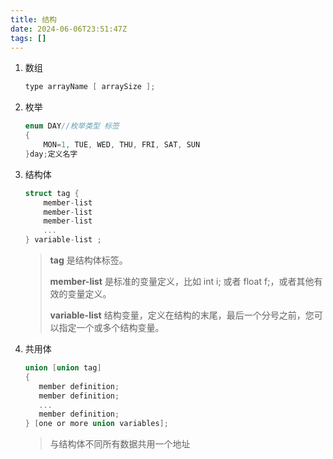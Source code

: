 ```yaml
---
title: 结构
date: 2024-06-06T23:51:47Z
tags: []
---
```


1. 数组

   ```c
   type arrayName [ arraySize ];
   ```

2. 枚举

   ```c
   enum DAY//枚举类型 标签
   {
       MON=1, TUE, WED, THU, FRI, SAT, SUN
   }day;定义名字
   ```

3. 结构体

   ```c
   struct tag {
       member-list
       member-list
       member-list
       ...
   } variable-list ;
   ```

   > **tag** 是结构体标签。
   >
   > **member-list** 是标准的变量定义，比如 int i; 或者 float f;，或者其他有效的变量定义。
   >
   > **variable-list** 结构变量，定义在结构的末尾，最后一个分号之前，您可以指定一个或多个结构变量。

4. 共用体

   ```c
   union [union tag]
   {
      member definition;
      member definition;
      ...
      member definition;
   } [one or more union variables];
   ```

   > 与结构体不同所有数据共用一个地址
